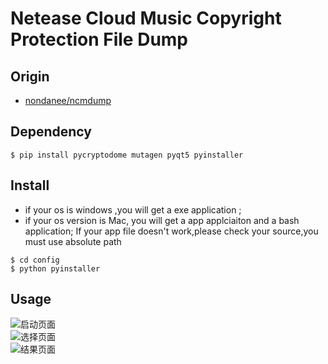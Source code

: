 # Netease Cloud Music Copyright Protection File Dump

## Origin

 - [nondanee/ncmdump](https://github.com/nondanee/ncmdump)

## Dependency

```
$ pip install pycryptodome mutagen pyqt5 pyinstaller 
```

## Install

 - if your os is windows ,you will get a exe application ;
 - if your os version is Mac, you will get a app applciaiton and a bash application; If your app file doesn't work,please check your source,you must use 
absolute path

```
$ cd config 
$ python pyinstaller
```

## Usage

![启动页面](https://www.zhangbohan.xyz/images/usage/ncmdump-pyqt5-1.png)  
![选择页面](https://www.zhangbohan.xyz/images/usage/ncmdump-pyqt5-2.png)  
![结果页面](https://www.zhangbohan.xyz/images/usage/ncmdump-pyqt5-3.png)  


